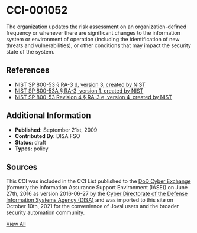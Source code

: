# CCI-001052

The organization updates the risk assessment on an organization-defined frequency or whenever there are significant changes to the information system or environment of operation (including the identification of new threats and vulnerabilities), or other conditions that may impact the security state of the system.

## References ##

* [NIST SP 800-53 § RA-3 d, version 3, created by NIST](http://csrc.nist.gov/publications/PubsSPs.html)
* [NIST SP 800-53A § RA-3, version 1, created by NIST](http://csrc.nist.gov/publications/PubsSPs.html)
* [NIST SP 800-53 Revision 4 § RA-3 e, version 4, created by NIST](http://csrc.nist.gov/publications/PubsSPs.html)


## Additional Information ##

* **Published:** September 21st, 2009
* **Contributed By:** DISA FSO
* **Status:** draft
* **Types:** policy

## Sources ##

This CCI was included in the CCI List published to the [DoD Cyber Exchange](https://public.cyber.mil/stigs/cci/)
(formerly the Information Assurance Support Environment (IASE)) on June 27th, 2016 as version
2016-06-27 by the [Cyber Directorate of the Defense Information Systems Agency (DISA)](https://public.cyber.mil/about-cyber/)
and was imported to this site on October 10th, 2021 for the convenience of Joval users and the broader
security automation community.

[View All](../README.md)
